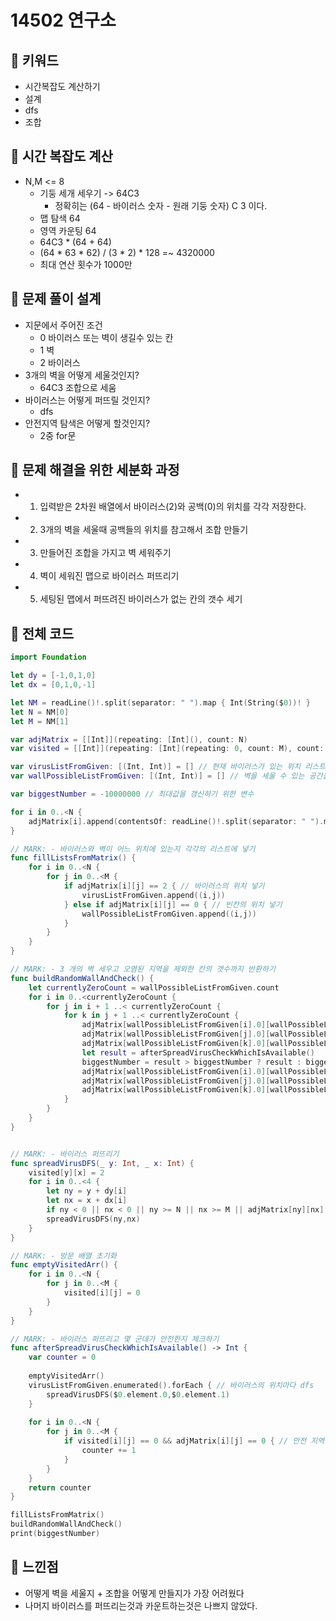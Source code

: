 # 14502 연구소

## 🍎 키워드
- 시간복잡도 계산하기
- 설계
- dfs
- 조합

## 🍎 시간 복잡도 계산
- N,M <= 8
    - 기둥 세개 세우기 -> 64C3
        - 정확히는 (64 - 바이러스 숫자 - 원래 기둥 숫자) C 3 이다.
    - 맵 탐색 64
    - 영역 카운팅 64
    - 64C3 * (64 + 64)
    - (64 * 63 * 62) / (3 * 2) * 128 =~ 4320000
    - 최대 연산 횟수가 1000만

## 🍎 문제 풀이 설계
- 지문에서 주어진 조건
    - 0 바이러스 또는 벽이 생길수 있는 칸
    - 1 벽
    - 2 바이러스
- 3개의 벽을 어떻게 세울것인지?
    - 64C3 조합으로 세움
- 바이러스는 어떻게 퍼뜨릴 것인지?
    - dfs
- 안전지역 탐색은 어떻게 할것인지?
    - 2중 for문

## 🍎 문제 해결을 위한 세분화 과정
- 1. 입력받은 2차원 배열에서 바이러스(2)와 공백(0)의 위치를 각각 저장한다.
- 2. 3개의 벽을 세울때 공백들의 위치를 참고해서 조합 만들기
- 3. 만들어진 조합을 가지고 벽 세워주기
- 4. 벽이 세워진 맵으로 바이러스 퍼뜨리기
- 5. 세팅된 맵에서 퍼뜨려진 바이러스가 없는 칸의 갯수 세기

## 🍎 전체 코드
```swift
import Foundation

let dy = [-1,0,1,0]
let dx = [0,1,0,-1]

let NM = readLine()!.split(separator: " ").map { Int(String($0))! }
let N = NM[0]
let M = NM[1]

var adjMatrix = [[Int]](repeating: [Int](), count: N)
var visited = [[Int]](repeating: [Int](repeating: 0, count: M), count: N)

var virusListFromGiven: [(Int, Int)] = [] // 현재 바이러스가 있는 위치 리스트
var wallPossibleListFromGiven: [(Int, Int)] = [] // 벽을 세울 수 있는 공간을 가진 리스트 (맵에서 0인곳)

var biggestNumber = -10000000 // 최대값을 갱신하기 위한 변수

for i in 0..<N {
    adjMatrix[i].append(contentsOf: readLine()!.split(separator: " ").map { Int(String($0))! })
}

// MARK: - 바이러스와 벽이 어느 위치에 있는지 각각의 리스트에 넣기
func fillListsFromMatrix() {
    for i in 0..<N {
        for j in 0..<M {
            if adjMatrix[i][j] == 2 { // 바이러스의 위치 넣기
                virusListFromGiven.append((i,j))
            } else if adjMatrix[i][j] == 0 { // 빈칸의 위치 넣기
                wallPossibleListFromGiven.append((i,j))
            }
        }
    }
}

// MARK: - 3 개의 벽 세우고 오염된 지역을 제외한 칸의 갯수까지 반환하기
func buildRandomWallAndCheck() {
    let currentlyZeroCount = wallPossibleListFromGiven.count
    for i in 0..<currentlyZeroCount {
        for j in i + 1 ..< currentlyZeroCount {
            for k in j + 1 ..< currentlyZeroCount {
                adjMatrix[wallPossibleListFromGiven[i].0][wallPossibleListFromGiven[i].1] = 1
                adjMatrix[wallPossibleListFromGiven[j].0][wallPossibleListFromGiven[j].1] = 1
                adjMatrix[wallPossibleListFromGiven[k].0][wallPossibleListFromGiven[k].1] = 1
                let result = afterSpreadVirusCheckWhichIsAvailable()
                biggestNumber = result > biggestNumber ? result : biggestNumber
                adjMatrix[wallPossibleListFromGiven[i].0][wallPossibleListFromGiven[i].1] = 0
                adjMatrix[wallPossibleListFromGiven[j].0][wallPossibleListFromGiven[j].1] = 0
                adjMatrix[wallPossibleListFromGiven[k].0][wallPossibleListFromGiven[k].1] = 0
            }
        }
    }
}


// MARK: - 바이러스 퍼뜨리기
func spreadVirusDFS(_ y: Int, _ x: Int) {
    visited[y][x] = 2
    for i in 0..<4 {
        let ny = y + dy[i]
        let nx = x + dx[i]
        if ny < 0 || nx < 0 || ny >= N || nx >= M || adjMatrix[ny][nx] == 1 || visited[ny][nx] == 2 { continue }
        spreadVirusDFS(ny,nx)
    }
}

// MARK: - 방문 배열 초기화
func emptyVisitedArr() {
    for i in 0..<N {
        for j in 0..<M {
            visited[i][j] = 0
        }
    }
}

// MARK: - 바이러스 퍼뜨리고 몇 군데가 안전한지 체크하기
func afterSpreadVirusCheckWhichIsAvailable() -> Int {
    var counter = 0
    
    emptyVisitedArr()
    virusListFromGiven.enumerated().forEach { // 바이러스의 위치마다 dfs
        spreadVirusDFS($0.element.0,$0.element.1)
    }
    
    for i in 0..<N {
        for j in 0..<M {
            if visited[i][j] == 0 && adjMatrix[i][j] == 0 { // 안전 지역 카운트
                counter += 1
            }
        }
    }
    return counter
}

fillListsFromMatrix()
buildRandomWallAndCheck()
print(biggestNumber)
```

## 🍎 느낀점
- 어떻게 벽을 세울지 + 조합을 어떻게 만들지가 가장 어려웠다
- 나머지 바이러스를 퍼뜨리는것과 카운트하는것은 나쁘지 않았다.

